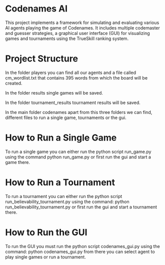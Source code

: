 # Codenames AI
This project implements a framework for simulating and evaluating various AI agents playing the game of Codenames. It includes multiple codemaster and guesser strategies, a graphical user interface (GUI) for visualizing games and tournaments using the TrueSkill ranking system.

# Project Structure
In the folder players you can find all our agents and a file called cm_wordlist.txt that contains 395 words from which the board will be created.

In the folder results single games will be saved.

In the folder tournament_results tournament results will be saved.

In the main folder codenames apart from this three folders we can find, different files to run a single game, tournaments or the gui.

# How to Run a Single Game
To run a single game you can either run the python script run_game.py using the command 
python run_game.py
 or first run the gui and start a game there.

# How to Run a Tournament
To run a tournament you can either run the python script run_believability_tournament.py using the command:
python run_believability_tournament.py
or first run the gui and start a tournament there.

# How to Run the GUI
To run the GUI you must run the python script codenames_gui.py using the command:
python codenames_gui.py
from there you can select agent to play single games or run a tournament.